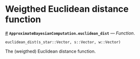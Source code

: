 
<a id='Weigthed-Euclidean-distance-function-1'></a>

# Weigthed Euclidean distance function

<a id='ApproximateBayesianComputation.euclidean_dist' href='#ApproximateBayesianComputation.euclidean_dist'>#</a>
**`ApproximateBayesianComputation.euclidean_dist`** &mdash; *Function*.



```
euclidean_dist(s_star::Vector, s::Vector, w::Vector)
```

The (weigthed) Euclidean distance function.

